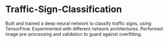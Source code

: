 # Traffic-Sign-Classification
Built and trained a deep neural network to classify traffic signs, using TensorFlow. Experimented with different network architectures. Performed image pre-processing and validation to guard against overfitting.
